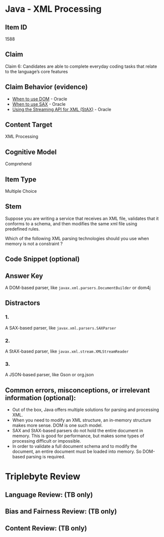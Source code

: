 # Java - XML Processing

## Item ID
1588

## Claim
Claim 6: Candidates are able to complete everyday coding tasks that relate to the language’s core features

## Claim Behavior (evidence)
* [When to use DOM](https://docs.oracle.com/javase/tutorial/jaxp/dom/when.html) - Oracle
* [When to use SAX](https://docs.oracle.com/javase/tutorial/jaxp/sax/when.html) - Oracle
* [Using the Streaming API for XML (StAX)](https://docs.oracle.com/cd/E13222_01/wls/docs92/xml/stax.html) - Oracle

## Content Target
XML Processing

## Cognitive Model
Comprehend

## Item Type
Multiple Choice

## Stem
Suppose you are writing a service that receives an XML file, validates that it conforms to a schema, and then modifies the same xml file using predefined rules.

Which of the following XML parsing technologies should you use when memory is not a constraint ?

## Code Snippet (optional)

## Answer Key
A DOM-based parser, like `javax.xml.parsers.DocumentBuilder` or dom4j

## Distractors
### 1.
A SAX-based parser, like `javax.xml.parsers.SAXParser`

### 2.
A StAX-based parser, like `javax.xml.stream.XMLStreamReader`

### 3.
A JSON-based parser, like Gson or org.json

## Common errors, misconceptions, or irrelevant information (optional):
* Out of the box, Java offers multiple solutions for parsing and processing XML.
* When you need to modify an XML structure, an in-memory structure makes more sense. DOM is one such model.
* SAX and StAX-based parsers do not hold the entire document in memory. This is good for performance, but makes some types of processing difficult or impossible.
* In order to validate a full document schema and to modify the document, an entire document must be loaded into memory. So DOM-based parsing is required.

# Triplebyte Review

## Language Review: (TB only)

## Bias and Fairness Review: (TB only)

## Content Review: (TB only)
